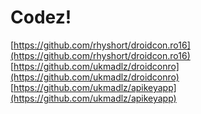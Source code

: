 #  Codez!

[https://github.com/rhyshort/droidcon.ro16](https://github.com/rhyshort/droidcon.ro16)
[https://github.com/ukmadlz/droidconro](https://github.com/ukmadlz/droidconro)
[https://github.com/ukmadlz/apikeyapp](https://github.com/ukmadlz/apikeyapp)
